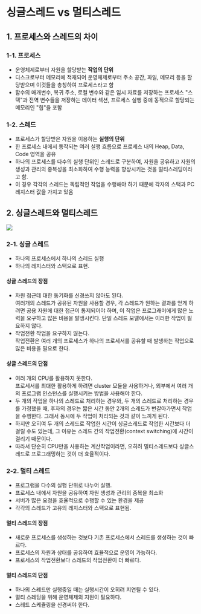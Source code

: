 # 싱글스레드 vs 멀티스레드



## 1. 프로세스와 스레드의 차이 <a href="#1" id="1"></a>

### 1-1. 프로세스 <a href="#1-1" id="1-1"></a>

* 운영체제로부터 자원을 할당받는 **작업의 단위**
* 디스크로부터 메모리에 적재되어 운영체제로부터 주소 공간, 파일, 메모리 등을 할당받으며 이것들을 총칭하여 프로세스라고 함
* 함수의 매개변수, 복귀 주소, 로컬 변수와 같은 임시 자료를 저장하는 프로세스 "스택"과 전역 변수들을 저장하는 데이터 섹션, 프로세스 실행 중에 동적으로 할당되는 메모리인 "힙"을 포함

### 1-2. 스레드 <a href="#1-2" id="1-2"></a>

* 프로세스가 할당받은 자원을 이용하는 **실행의 단위**
* 한 프로세스 내에서 동작되는 여러 실행 흐름으로 프로세스 내의 Heap, Data, Code 영역을 공유
* 하나의 프로세스를 다수의 실행 단위인 스레드로 구분하여, 자원을 공유하고 자원의 생성과 관리의 중복성을 최소화하여 수행 능력을 향상시키는 것을 멀티스레딩이라고 함.
* 이 경우 각각의 스레드는 독립적인 작업을 수행해야 하기 때문에 각자의 스택과 PC 레지스터 값을 가지고 있음

## 2. 싱글스레드와 멀티스레드 <a href="#2" id="2"></a>

![](https://media.vlpt.us/images/eunjin/post/c63d6950-7ae7-439a-9ee8-d6f145d6808a/Screen%20Shot%202021-01-17%20at%204.18.53%20PM.png)

### 2-1. 싱글 스레드 <a href="#2-1" id="2-1"></a>

* 하나의 프로세스에서 하나의 스레드 실행
* 하나의 레지스터와 스택으로 표현.

#### 싱글 스레드의 장점 <a href="#undefined" id="undefined"></a>

* 자원 접근데 대한 동기화를 신경쓰지 않아도 된다.\
  여러개의 스레드가 공유된 자원을 사용할 경우, 각 스레드가 원하는 결과를 얻게 하려면 공용 자원에 대한 접근이 통제되어야 하며, 이 작업은 프로그래머에게 많은 노력을 요구하고 많은 비용을 발생시킨다. 단일 스레드 모델에서는 이러한 작업이 필요하지 않다.
* 작업전환 작업을 요구하지 않는다.\
  작업전환은 여러 개의 프로세스가 하나의 프로세서를 공유할 때 발생하는 작업으로 많은 비용을 필요로 한다.

#### 싱글 스레드의 단점 <a href="#undefined" id="undefined"></a>

* 여러 개의 CPU를 활용하지 못한다.\
  프로세서를 최대한 활용하게 하려면 cluster 모듈을 사용하거나, 외부에서 여러 개의 프로그램 인스턴스를 실행시키는 방법을 사용해야 한다.
* 두 개의 작업을 하나의 스레드로 처리하는 경우와, 두 개의 스레드로 처리하는 경우를 가정했을 때, 후자의 경우는 짧은 시간 동안 2개의 스레드가 번갈아가면서 작업을 수행한다. 그래서 동시에 두 작업이 처리되는 것과 같이 느끼게 된다.
* 하지만 오히여 두 개의 스레드로 작업한 시간이 싱글스레드로 작업한 시간보다 더 걸릴 수도 있는데, 그 이유는 스레드 간의 작업전환(context switching)에 시간이 걸리기 때문이다.
* 따라서 단순히 CPU만을 사용하는 계산작업이라면, 오히려 멀티스레드보다 싱글스레드로 프로그래밍하는 것이 더 효율적이다.

### 2-2. 멀티 스레드 <a href="#2-2" id="2-2"></a>

* 프로그램을 다수의 실행 단위로 나누어 실행.
* 프로세스 내에서 자원을 공유하여 자원 생성과 관리의 중복을 최소화
* 서버가 많은 요청을 효율적으로 수행할 수 있는 환경을 제공
* 각각의 스레드가 고유의 레지스터와 스택으로 표현됨.

#### 멀티 스레드의 장점 <a href="#undefined" id="undefined"></a>

* 새로운 프로세스를 생성하는 것보다 기존 프로세스에서 스레드를 생성하는 것이 빠르다.
* 프로세스의 자원과 상태를 공유하여 효율적으로 운영이 가능하다.
* 프로세스의 작업전환보다 스레드의 작업전환이 더 빠르다.

#### 멀티 스레드의 단점 <a href="#undefined" id="undefined"></a>

* 하나의 스레드만 실행중일 때는 실행시간이 오히려 지연될 수 있다.
* 멀티 스레딩을 위해 운영체제의 지원이 필요하다.
* 스레드 스케쥴링을 신경써야 한다.
